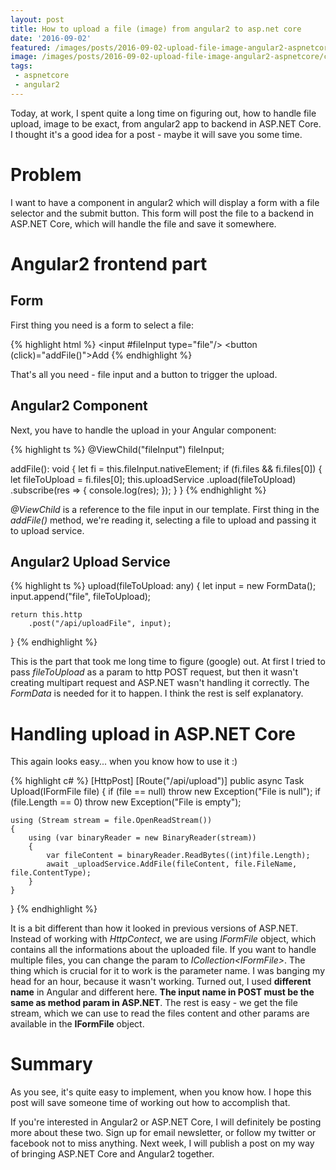 ```yaml
---
layout: post
title: How to upload a file (image) from angular2 to asp.net core
date: '2016-09-02'
featured: /images/posts/2016-09-02-upload-file-image-angular2-aspnetcore/featured.jpg
image: /images/posts/2016-09-02-upload-file-image-angular2-aspnetcore/code.png
tags: 
 - aspnetcore
 - angular2
---
```

Today, at work, I spent quite a long time on figuring out, how to handle file upload, image to be exact, from angular2 app to backend in ASP.NET Core. I thought it's a good idea for a post -  maybe it will save you some time. 

# Problem
I want to have a component in angular2 which will display a form with a file selector and the submit button. This form will post the file to a backend in ASP.NET Core, which will handle the file and save it somewhere. 

# Angular2 frontend part 

## Form
First thing you need is a form to select a file:

{% highlight html %}
<input #fileInput type="file"/>
<button (click)="addFile()">Add</button>
{% endhighlight %}

That's all you need - file input and a button to trigger the upload. 

## Angular2 Component
Next, you have to handle the upload in your Angular component: 

{% highlight ts %}
@ViewChild("fileInput") fileInput;

addFile(): void {
    let fi = this.fileInput.nativeElement;
    if (fi.files && fi.files[0]) {
        let fileToUpload = fi.files[0];
        this.uploadService
            .upload(fileToUpload)
            .subscribe(res => {
                console.log(res);
            });
    }
}
{% endhighlight %}

_@ViewChild_ is a reference to the file input in our template. First thing in the _addFile()_ method, we're reading it, selecting a file to upload and passing it to upload service. 

## Angular2 Upload Service

{% highlight ts %}
upload(fileToUpload: any) {
    let input = new FormData();
    input.append("file", fileToUpload);

    return this.http
        .post("/api/uploadFile", input);
}
{% endhighlight %}

This is the part that took me long time to figure (google) out. At first I tried to pass _fileToUpload_ as a param to http POST request, but then it wasn't creating multipart request and ASP.NET wasn't handling it correctly. The _FormData_ is needed for it to happen. I think the rest is self explanatory. 

# Handling upload in ASP.NET Core 
This again looks easy... when you know how to use it :) 

{% highlight c# %}
[HttpPost]
[Route("/api/upload")]
public async Task Upload(IFormFile file)
{
    if (file == null) throw new Exception("File is null");
    if (file.Length == 0) throw new Exception("File is empty");

    using (Stream stream = file.OpenReadStream())
    {
        using (var binaryReader = new BinaryReader(stream))
        {
            var fileContent = binaryReader.ReadBytes((int)file.Length);
            await _uploadService.AddFile(fileContent, file.FileName, file.ContentType);
        }
    }
}
{% endhighlight %}

It is a bit different than how it looked in previous versions of ASP.NET. Instead of working with _HttpContect_, we are using _IFormFile_ object, which contains all the informations about the uploaded file. If you want to handle multiple files, you can change the param to _ICollection&lt;IFormFile&gt;_. The thing which is crucial for it to work is the parameter name. I was banging my head for an hour, because it wasn't working. Turned out, I used __different name__ in Angular and different here. __The input name in POST must be the same as method param in ASP.NET__. The rest is easy - we get the file stream, which we can use to read the files content and other params are available in the __IFormFile__ object. 

# Summary
As you see, it's quite easy to implement, when you know how. I hope this post will save someone time of working out how to accomplish that. 

If you're interested in Angular2 or ASP.NET Core, I will definitely be posting more about these two. Sign up for email newsletter, or follow my twitter or facebook not to miss anything. Next week, I will publish a post on my way of bringing ASP.NET Core and Angular2 together.  